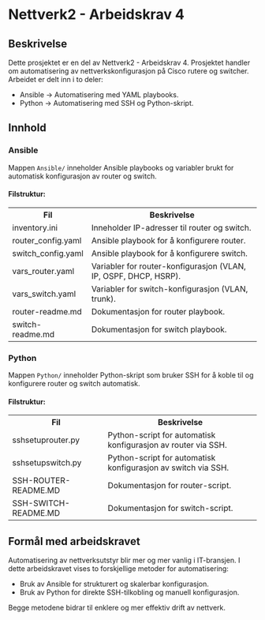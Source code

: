 <h1>Nettverk2 - Arbeidskrav 4</h1>

<h2>Beskrivelse</h2>
<p>Dette prosjektet er en del av Nettverk2 - Arbeidskrav 4. Prosjektet handler om automatisering av nettverkskonfigurasjon på Cisco rutere og switcher. Arbeidet er delt inn i to deler:</p>
<ul>
  <li>Ansible → Automatisering med YAML playbooks.</li>
  <li>Python → Automatisering med SSH og Python-skript.</li>
</ul>

<h2>Innhold</h2>

<h3>Ansible</h3>
<p>Mappen <code>Ansible/</code> inneholder Ansible playbooks og variabler brukt for automatisk konfigurasjon av router og switch.</p>

<h4>Filstruktur:</h4>
<table>
  <tr><th>Fil</th><th>Beskrivelse</th></tr>
  <tr><td>inventory.ini</td><td>Inneholder IP-adresser til router og switch.</td></tr>
  <tr><td>router_config.yaml</td><td>Ansible playbook for å konfigurere router.</td></tr>
  <tr><td>switch_config.yaml</td><td>Ansible playbook for å konfigurere switch.</td></tr>
  <tr><td>vars_router.yaml</td><td>Variabler for router-konfigurasjon (VLAN, IP, OSPF, DHCP, HSRP).</td></tr>
  <tr><td>vars_switch.yaml</td><td>Variabler for switch-konfigurasjon (VLAN, trunk).</td></tr>
  <tr><td>router-readme.md</td><td>Dokumentasjon for router playbook.</td></tr>
  <tr><td>switch-readme.md</td><td>Dokumentasjon for switch playbook.</td></tr>
</table>

<h3>Python</h3>
<p>Mappen <code>Python/</code> inneholder Python-skript som bruker SSH for å koble til og konfigurere router og switch automatisk.</p>

<h4>Filstruktur:</h4>
<table>
  <tr><th>Fil</th><th>Beskrivelse</th></tr>
  <tr><td>sshsetuprouter.py</td><td>Python-script for automatisk konfigurasjon av router via SSH.</td></tr>
  <tr><td>sshsetupswitch.py</td><td>Python-script for automatisk konfigurasjon av switch via SSH.</td></tr>
  <tr><td>SSH-ROUTER-README.MD</td><td>Dokumentasjon for router-script.</td></tr>
  <tr><td>SSH-SWITCH-README.MD</td><td>Dokumentasjon for switch-script.</td></tr>
</table>

<h2>Formål med arbeidskravet</h2>
<p>Automatisering av nettverksutstyr blir mer og mer vanlig i IT-bransjen. I dette arbeidskravet vises to forskjellige metoder for automatisering:</p>
<ul>
  <li>Bruk av Ansible for strukturert og skalerbar konfigurasjon.</li>
  <li>Bruk av Python for direkte SSH-tilkobling og manuell konfigurasjon.</li>
</ul>

<p>Begge metodene bidrar til enklere og mer effektiv drift av nettverk.</p>
